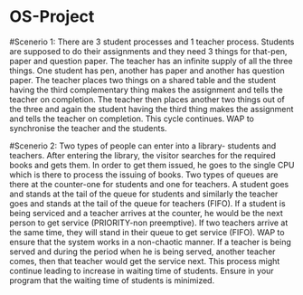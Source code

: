 # OS-Project
#Scenerio 1:
There are 3 student processes and 1 teacher process. Students are supposed to do their assignments and they need 3 things for that-pen, paper and question paper. The teacher has an infinite supply of all the three things. One student has pen, another has paper and another has question paper. The teacher places two things on a shared table and the student having the third complementary thing makes the assignment and tells the teacher on completion. The teacher then places another two things out of the three and again the student having the third thing makes the assignment and tells the teacher on completion. This cycle continues. WAP
to synchronise the teacher and the students.

#Scenerio 2:
Two types of people can enter into a library- students and teachers. After entering the library, the visitor searches for the required books and gets them. In order to get them issued, he goes to the single CPU which is there to process the issuing of books. Two types of queues are there at the counter-one for students and one for teachers. A student goes and stands at the tail of the queue for students and similarly the teacher goes and stands at the tail of the queue for teachers (FIFO). If a student is being serviced and a teacher arrives at the counter, he would be the next person to get service (PRIORITY-non preemptive). If two teachers arrive at the same time, they will stand in their queue to get service (FIFO). WAP to ensure that the system works in a non-chaotic manner. If a teacher is being served and during the period when he is being served, another teacher comes, then that teacher would get the service next. This process might continue leading to increase in waiting time of students. Ensure in your program that the waiting time of students is minimized.
